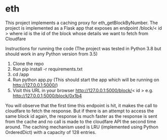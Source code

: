 # eth
This project implements a caching proxy for eth_getBlockByNumber. 
The project is implemented as a Flask app that exposes an endpoint /block/< id > where id is the id of the block whose details we want to fetch from Cloudfare

Instructions for running the code (The project was tested in Python 3.8 but should work in any Python version from 3.5)
  1. Clone the repo
  2. Run pip install -r requirements.txt
  3. cd /app
  4. Run python app.py (This should start the app which will be running on http://127.0.0.1:5000/)
  5. Visit this URL in your browser http://127.0.0.1:5000/block/< id > e.g. http://127.0.0.1:5000/block/0x1b4
  
You will observe that the first time this endpoint is hit, it makes the call to cloudfare to fetch the response. But if there is an attempt to access the same block id again, the response is much faster as the response is sent from the cache and no call is made to the cloudfare API the second time around. The caching mechanism used is LRU (implemented using Python OrderedDict) with a capacity of 128 entries.
